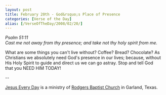 ```yaml
---
layout: post
title: February 20th - God&rsquo;s Place of Presence
categories: [Verse of the Day]
alias: [/VerseOfTheDay/2008/02/20/]
---
```


_Psalm 51:11  
Cast me not away from thy presence; and take not thy holy spirit
from me._

What are some things you can't live without? Coffee? Bread?
Chocolate? As Christians we absolutely need God's presence in our
lives; because, without His Holy Spirit to guide and direct us we can
go astray. Stop and tell God that you NEED HIM TODAY!

 --

<a href=http://jesuseveryday.net>Jesus Every Day</a> is a ministry of <a href=http://rodgersbaptist.net>Rodgers Baptist Church</a> in Garland, Texas.
